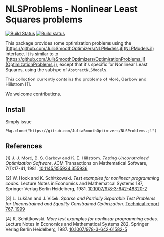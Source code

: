 # NLSProblems - Nonlinear Least Squares problems

[![Build Status](https://travis-ci.org/JuliaSmoothOptimizers/NLSProblems.jl.svg?branch=master)](https://travis-ci.org/JuliaSmoothOptimizers/NLSProblems.jl)
[![Build status](https://ci.appveyor.com/api/projects/status/gvkfw6sxf1p2qewt/branch/master?svg=true)](https://ci.appveyor.com/project/dpo/nlsproblems-jl/branch/master)


This package provides some optimization problems using the
[https://github.com/JuliaSmoothOptimizers/NLPModels.jl](NLPModels.jl)
interface. It is similar to to
[https://github.com/JuliaSmoothOptimizers/OptimizationProblems.jl](OptimizationProblems.jl),
except that it's specific for Nonlinear Least Squares, using the subtype
of `AbstractNLSModel`s.

This collection currently contains the problems of Moré, Garbow and
Hillstrom [1].

We welcome contributions.

## Install

Simply issue

```
Pkg.clone("https://github.com/JuliaSmoothOptimizers/NLSProblems.jl")
```

## References

[1] J. J. Moré, B. S. Garbow and K. E. Hillstrom.
*Testing Unconstrained Optimization Software*.
ACM Transactions on Mathematical Software, 7(1):17-41, 1981.
[10.1145/355934.355936](https://doi.org/10.1145/355934.355936)

[2] W. Hock and K. Schittkowski.
*Test examples for nonlinear programming codes*.
Lecture Notes in Economics and Mathematical Systems 187,
Springer Verlag Berlin Heidelberg, 1981.
[10.1007/978-3-642-48320-2](https://doi.org/10.1007/978-3-642-48320-2)

[3] L. Lukšan and J. Vlček.
*Sparse and Partially Separable Test Problems for Unconstrained and
Equality Constrained Optimization*.
[Technical report 767, 1999](http://hdl.handle.net/11104/0123965)

[4] K. Schittkowski.
*More test examples for nonlinear programming codes*.
Lecture Notes in Economics and Mathematical Systems 282,
Springer Verlag Berlin Heidelberg, 1987.
[10.1007/978-3-642-61582-5](https://doi.org/10.1007/978-3-642-61582-5)

